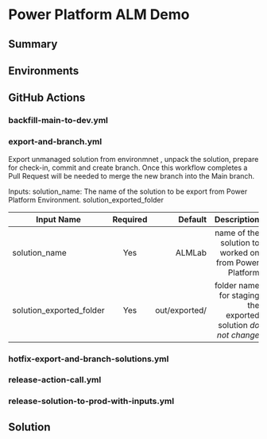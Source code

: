 # Power Platform ALM Demo

## Summary

## Environments

## GitHub Actions

### backfill-main-to-dev.yml

### export-and-branch.yml
Export unmanaged solution from environmnet , unpack the solution, prepare for check-in, commit and create branch.
Once this workflow completes a Pull Request will be needed to merge the new branch into the Main branch.

Inputs:
solution_name: The name of the solution to be export from Power Platform Environment.
solution_exported_folder

| Input Name    | Required | Default    | Description                    |
|---------------|:--------:|-----------:|-------------------------------:|
| solution_name | Yes      | ALMLab     | name of the solution to worked on from Power Platform |
| solution_exported_folder | Yes      | out/exported/     | folder name for staging the exported solution *do not change* |



### hotfix-export-and-branch-solutions.yml

### release-action-call.yml

### release-solution-to-prod-with-inputs.yml

## Solution


